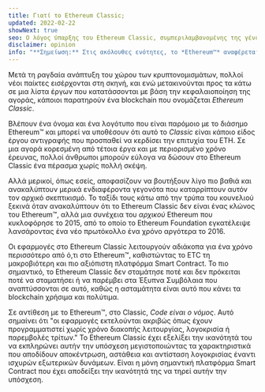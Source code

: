 ```yaml
---
title: Γιατί το Ethereum Classic;
updated: 2022-02-22
showNext: true
seo: Ο λόγος ύπαρξης του Ethereum Classic, συμπεριλαμβανομένης της γένεσης, της αποστολής της αποκέντρωσης και του λαμπρού μέλλοντος που επιτρέπει χάρη στο Code is Law.
disclaimer: opinion
info: "**Σημείωση:** Στις ακόλουθες ενότητες, το *Ethereum™* αναφέρεται στην αλυσίδα Mainnet Chain μετά το DAO Fork [Ethereum Foundation](https://ethereum.org), δεν πρέπει να συγχέεται με το πρωτόκολλο Ethereum *protocol*, το οποίο χρησιμοποιείται σε πολλά έργα blockchain, συμπεριλαμβανομένου του Ethereum Classic."
---
```


Μετά τη ραγδαία ανάπτυξη του χώρου των κρυπτονομισμάτων, πολλοί νέοι παίκτες εισέρχονται στη σκηνή, και ενώ μετακινούνται προς τα κάτω σε μια λίστα έργων που κατατάσσονται με βάση την κεφαλαιοποίηση της αγοράς, κάποιοι παρατηρούν ένα blockchain που ονομάζεται _Ethereum Classic_.

Βλέπουν ένα όνομα και ένα λογότυπο που είναι παρόμοιο με το διάσημο Ethereum™ και μπορεί να υποθέσουν ότι αυτό το _Classic_ είναι κάποιο είδος έργου αντιγραφής που προσπαθεί να κερδίσει την επιτυχία του ETH. Σε μια αγορά κορεσμένη από τέτοια έργα και με περιορισμένο χρόνο έρευνας, πολλοί άνθρωποι μπορούν εύλογα να δώσουν στο Ethereum Classic ένα πέρασμα χωρίς πολλή σκέψη.

Αλλά μερικοί, όπως εσείς, αποφασίζουν να βουτήξουν λίγο πιο βαθιά και ανακαλύπτουν μερικά ενδιαφέροντα γεγονότα που καταρρίπτουν αυτόν τον αρχικό σκεπτικισμό. Το ταξίδι τους κάτω από την τρύπα του κουνελιού ξεκινά όταν ανακαλύπτουν ότι το Ethereum Classic δεν είναι ένας κλώνος του Ethereum™, αλλά μια συνέχεια του *αρχικού* Ethereum που κυκλοφόρησε το 2015, από το οποίο το Ethereum Foundation εγκατέλειψε λανσάροντας ένα νέο πρωτόκολλο ένα χρόνο αργότερα το 2016.

Οι εφαρμογές στο Ethereum Classic λειτουργούν αδιάκοπα για ένα χρόνο περισσότερο από ό,τι στο Ethereum™, καθιστώντας το ETC τη μακροβιότερη και πιο αξιόπιστη πλατφόρμα Smart Contract. Το πιο σημαντικό, το Ethereum Classic δεν σταμάτησε ποτέ και δεν πρόκειται ποτέ να σταματήσει ή να παρέμβει στα Έξυπνα Συμβόλαια που αναπτύσσονται σε αυτό, καθώς η ασταμάτητα είναι αυτό που κάνει τα blockchain χρήσιμα και πολύτιμα.

Σε αντίθεση με το Ethereum™, στο Classic, _Code είναι ο νόμος_. Αυτό σημαίνει ότι "οι εφαρμογές εκτελούνται ακριβώς όπως έχουν προγραμματιστεί χωρίς χρόνο διακοπής λειτουργίας, λογοκρισία ή παρεμβολές τρίτων." Το Ethereum Classic έχει εξελίξει την ικανότητά του να εκπληρώνει αυτήν την υπόσχεση μεγιστοποιώντας τα χαρακτηριστικά που αποδίδουν αποκέντρωση, αστάθεια και αντίσταση λογοκρισίας έναντι ισχυρών εξωτερικών δυνάμεων. Είναι η μόνη σημαντική πλατφόρμα Smart Contract που έχει αποδείξει την ικανότητά της να τηρεί αυτήν την υπόσχεση.
